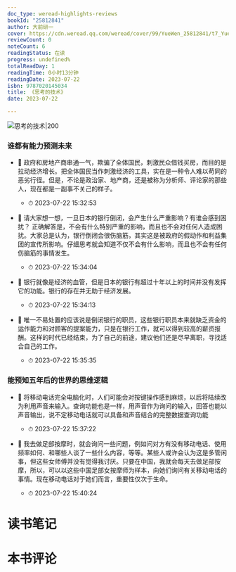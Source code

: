 ```yaml
---
doc_type: weread-highlights-reviews
bookId: "25812841"
author: 大前研一
cover: https://cdn.weread.qq.com/weread/cover/99/YueWen_25812841/t7_YueWen_25812841.jpg
reviewCount: 0
noteCount: 6
readingStatus: 在读
progress: undefined%
totalReadDay: 1
readingTime: 0小时13分钟
readingDate: 2023-07-22
isbn: 9787020145034
title: 《思考的技术》
date: 2023-07-22

---
```


![ 思考的技术|200](https://cdn.weread.qq.com/weread/cover/99/YueWen_25812841/t7_YueWen_25812841.jpg)


### 谁都有能力预测未来


- 📌 政府和房地产商串通一气，欺骗了全体国民，刺激民众借钱买房，而目的是拉动经济增长。把全体国民当作刺激经济的工具，实在是一种令人难以苟同的恶劣行径。但是，不论是政治家、地产商，还是被称为分析师、评论家的那些人，现在都是一副事不关己的样子。 
    - ⏱ 2023-07-22 15:32:53 

- 📌 请大家想一想，一旦日本的银行倒闭，会产生什么严重影响？有谁会感到困扰？
正确解答是，不会有什么特别严重的影响，而且也不会对任何人造成困扰。大家总是认为，银行倒闭会很伤脑筋，其实这是被政府的假动作和利益集团的宣传所影响。仔细思考就会知道不仅不会有什么影响，而且也不会有任何伤脑筋的事情发生。 
    - ⏱ 2023-07-22 15:34:04 

- 📌 银行就像是经济的血管，但是日本的银行有超过十年以上的时间并没有发挥它的功能。银行的存在并无助于经济发展。 
    - ⏱ 2023-07-22 15:34:13 

- 📌 唯一不易处置的应该说是倒闭银行的职员，这些银行职员本来就缺乏资金的运作能力和对顾客的提案能力，只是在银行工作，就可以得到较高的薪资报酬。这样的时代已经结束，为了自己的前途，建议他们还是尽早离职，寻找适合自己的工作。 
    - ⏱ 2023-07-22 15:35:35 
### 能预知五年后的世界的思维逻辑


- 📌 将移动电话完全电脑化时，人们可能会对按键操作感到麻烦，以后将陆续改为利用声音来输入。查询功能也是一样，用声音作为询问的输入，回答也能以声音输出，说不定移动电话就可以具备和声音结合的完整数据查询功能 
    - ⏱ 2023-07-22 15:37:22 

- 📌 我去做足部按摩时，就会询问一些问题，例如问对方有没有移动电话、使用频率如何、和哪些人谈了一些什么内容，等等。某些人或许会认为这是多管闲事，但这些女师傅并没有觉得我讨厌。只要在中国，我就会每天去做足部按摩，所以，可以以这些中国足部女按摩师为样本，向她们询问有关移动电话的事情。现在移动电话对于她们而言，重要性仅次于生命。 
    - ⏱ 2023-07-22 15:40:24 

# 读书笔记


# 本书评论
